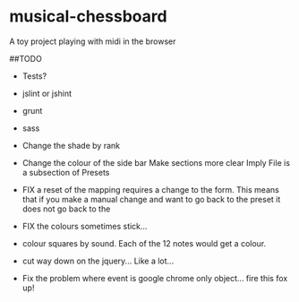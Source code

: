 musical-chessboard
==================

A toy project playing with midi in the browser

##TODO

- Tests? 

- jslint or jshint

- grunt

- sass

- Change the shade by rank

- Change the colour of the side bar
    Make sections more clear
    Imply File is a subsection of Presets

- FIX a reset of the mapping requires a change to the form. This means that if
  you make a manual change and want to go back to the preset it does not go
  back to the 

- FIX the colours sometimes stick...

- colour squares by sound. 
    Each of the 12 notes would get a colour.

- cut way down on the jquery... Like a lot...

- Fix the problem where event is google chrome only object... fire this fox up!

